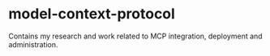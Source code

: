 # model-context-protocol
Contains my research and work related to MCP integration, deployment and administration.
